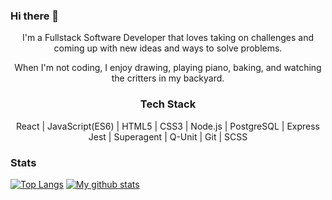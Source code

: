 ### Hi there 👋

<!--
**prudhomk/prudhomk** is a ✨ _special_ ✨ repository because its `README.md` (this file) appears on your GitHub profile.

Here are some ideas to get you started:

- 🔭 I’m currently working on ...
- 🌱 I’m currently learning ... 
- 👯 I’m looking to collaborate on ...
- 🤔 I’m looking for help with ...
- 💬 Ask me about ...
- 📫 How to reach me: ...
- 😄 Pronouns: ...
- ⚡ Fun fact: ...
-->
<div align="center">
    <p>I'm a Fullstack Software Developer that loves taking on challenges and coming up with new ideas and ways to solve problems.</p>  
    <p> When I'm not coding, I enjoy drawing, playing piano, baking, and watching the critters in my backyard.</p>
</div>
<div align="center">
  <h3> Tech Stack </h3>
  <div align="center">
    React | JavaScript(ES6) | HTML5 | CSS3 | Node.js | PostgreSQL | Express 
  </div>
   <div align="center">
    Jest | Superagent | Q-Unit | Git | SCSS 
  </div>
    
</div>

### Stats
[![Top Langs](https://github-readme-stats.vercel.app/api/top-langs/?username=prudhomk&layout=compact&theme=vision-friendly-dark)](https://github.com/prudhomk/github-readme-stats)
[![My github stats](https://github-readme-stats.vercel.app/api?username=prudhomk&hide=stars,issues&show_icons=true&include_all_commits=true&theme=vision-friendly-dark)](https://github.com/prudhomk/github-readme-stats)
